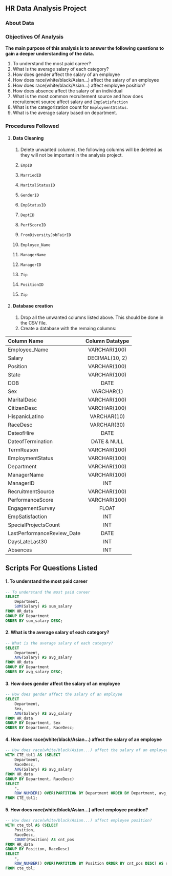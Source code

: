 ## HR Data Analysis Project

### About Data


### Objectives Of Analysis

**The main purpose of this analysis is to answer the following questions to gain a deeper understanding of the data.**

1. To understand the most paid career?
2. What is the average salary of each category?
3. How does gender affect the salary of an employee
4. How does race(white/black/Asian...) affect the salary of an employee
5. How does race(white/black/Asian...) affect employee position?
6. How does absence affect the salary of an individual
7. What is the most common recruitement source and how does recruitement source affect salary and `EmpSatisfaction`
8. What is the categorization count for `EmploymentStatus`.
9. What is the average salary based on department.


### Procedures Followed

1.  #### Data Cleaning

    1. Delete unwanted columns, the following columns will be deleted as they will not be important in the analysis project.

    1. `EmpID`
    2. `MarriedID`
    3. `MaritalStatusID`
    4. `GenderID`
    5. `EmpStatusID`
    6. `DeptID`
    7. `PerfScoreID`
    8. `FromDiversityJobFairID`
    9. `Employee_Name`
    10. `ManagerName`
    11. `ManagerID`
    12. `Zip`
    13. `PositionID`
    14. `Zip`

2. #### Database creation

    1. Drop all the unwanted columns listed above. This should be done in the CSV file.
    2. Create a database with the remaing columns:

| Column Name      | Column Datatype |
| :---        |    :----:   |
| Employee_Name      |   VARCHAR(100)     |
| Salary      | DECIMAL(10, 2)       |
| Position   | VARCHAR(100)        |
| State   | VARCHAR(100)        |
| DOB   | DATE        |
| Sex   | VARCHAR(1)        |
| MaritalDesc   | VARCHAR(100)        |
| CitizenDesc   | VARCHAR(100)        |
| HispanicLatino   | VARCHAR(10)        |
| RaceDesc   | VARCHAR(30)        |
| DateofHire   | DATE        |
| DateofTermination   | DATE & NULL        |
| TermReason   | VARCHAR(100)        |
| EmploymentStatus   | VARCHAR(100)        |
| Department   | VARCHAR(100)        |
| ManagerName   | VARCHAR(100)        |
| ManagerID   | INT        |
| RecruitmentSource   | VARCHAR(100)        |
| PerformanceScore   | VARCHAR(100)        |
| EngagementSurvey   | FLOAT        |
| EmpSatisfaction   | INT        |
| SpecialProjectsCount   | INT        |
| LastPerformanceReview_Date   | DATE        |
| DaysLateLast30   | INT        |
| Absences   | INT        |


## Scripts For Questions Listed

#### 1. To understand the most paid career

```sql
-- To understand the most paid career
SELECT 
	Department,
    SUM(Salary) AS sum_salary
FROM HR_data
GROUP BY Department
ORDER BY sum_salary DESC;
```

#### 2. What is the average salary of each category?

```sql
-- What is the average salary of each category?
SELECT 
	Department,
    AVG(Salary) AS avg_salary
FROM HR_data
GROUP BY Department
ORDER BY avg_salary DESC;
```

#### 3. How does gender affect the salary of an employee

```sql
-- How does gender affect the salary of an employee
SELECT 
	Department,
    Sex,
    AVG(Salary) AS avg_salary
FROM HR_data
GROUP BY Department, Sex
ORDER BY Department, RaceDesc;
```


#### 4. How does race(white/black/Asian...) affect the salary of an employee

```sql
-- How does race(white/black/Asian...) affect the salary of an employee
WITH CTE_tbl1 AS (SELECT 
	Department,
    RaceDesc,
    AVG(Salary) AS avg_salary
FROM HR_data
GROUP BY Department, RaceDesc)
SELECT
	*,
    ROW_NUMBER() OVER(PARTITION BY Department ORDER BY Department, avg_salary DESC) AS position
FROM CTE_tbl1;
```

#### 5. How does race(white/black/Asian...) affect employee position?

```sql
-- How does race(white/black/Asian...) affect employee position?
WITH cte_tbl AS (SELECT 
	Position,
    RaceDesc,
    COUNT(Position) AS cnt_pos
FROM HR_data
GROUP BY Position, RaceDesc)
SELECT 
	*,
    ROW_NUMBER() OVER(PARTITION BY Position ORDER BY cnt_pos DESC) AS rank_position
FROM cte_tbl;
```